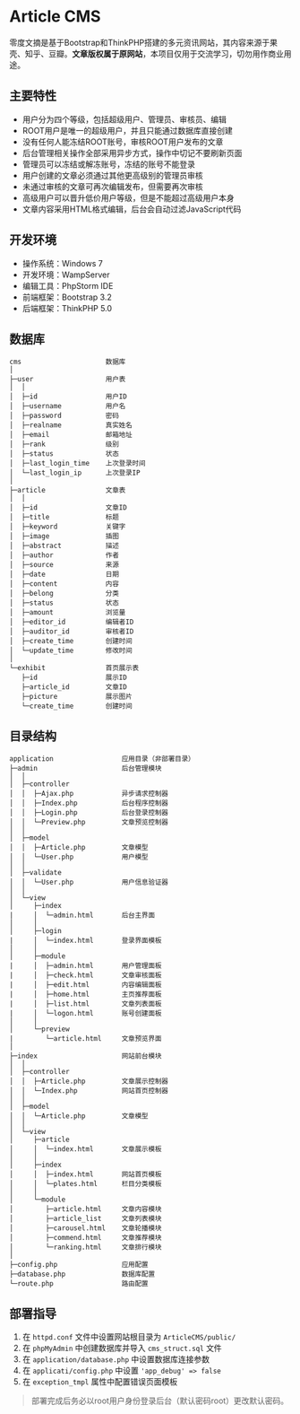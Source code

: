 Article CMS
===============

零度文摘是基于Bootstrap和ThinkPHP搭建的多元资讯网站，其内容来源于果壳、知乎、豆瓣。**文章版权属于原网站**，本项目仅用于交流学习，切勿用作商业用途。


主要特性
----
 - 用户分为四个等级，包括超级用户、管理员、审核员、编辑
 - ROOT用户是唯一的超级用户，并且只能通过数据库直接创建
 - 没有任何人能冻结ROOT账号，审核ROOT用户发布的文章
 - 后台管理相关操作全部采用异步方式，操作中切记不要刷新页面
 - 管理员可以冻结或解冻账号，冻结的账号不能登录
 - 用户创建的文章必须通过其他更高级别的管理员审核
 - 未通过审核的文章可再次编辑发布，但需要再次审核
 - 高级用户可以晋升低价用户等级，但是不能超过高级用户本身
 - 文章内容采用HTML格式编辑，后台会自动过滤JavaScript代码

 
开发环境
----

 - 操作系统：Windows 7
 - 开发环境：WampServer
 - 编辑工具：PhpStorm IDE
 - 前端框架：Bootstrap 3.2
 - 后端框架：ThinkPHP 5.0

数据库
---

```
cms                     数据库
│  
├─user                  用户表
│  │
│  ├─id                 用户ID
│  ├─username           用户名
│  ├─password           密码
│  ├─realname           真实姓名
│  ├─email              邮箱地址
│  ├─rank               级别
│  ├─status             状态
│  ├─last_login_time    上次登录时间
│  └─last_login_ip      上次登录IP
│  
├─article               文章表
│  │
│  ├─id                 文章ID
│  ├─title              标题
│  ├─keyword            关键字
│  ├─image              插图
│  ├─abstract           描述
│  ├─author             作者
│  ├─source             来源
│  ├─date               日期
│  ├─content            内容
│  ├─belong             分类
│  ├─status             状态
│  ├─amount             浏览量
│  ├─editor_id          编辑者ID
│  ├─auditor_id         审核者ID
│  ├─create_time        创建时间
│  └─update_time        修改时间
│  
└─exhibit               首页展示表
   ├─id                 展示ID
   ├─article_id         文章ID
   ├─picture            展示图片
   └─create_time        创建时间
```

目录结构
----

```
application                 应用目录（非部署目录）
├─admin                     后台管理模块
│  │
│  ├─controller
│  │  ├─Ajax.php            异步请求控制器
│  │  ├─Index.php           后台程序控制器
│  │  ├─Login.php           后台登录控制器
│  │  └─Preview.php         文章预览控制器
│  │
│  ├─model
│  │  ├─Article.php         文章模型
│  │  └─User.php            用户模型
│  │
│  ├─validate
│  │  └─User.php            用户信息验证器
│  │
│  └─view
│     ├─index
|     │  └─admin.html       后台主界面
│     │
│     ├─login           
|     │  └─index.html       登录界面模板
│     │
│     ├─module          
|     │  ├─admin.html       用户管理面板
|     │  ├─check.html       文章审核面板
|     │  ├─edit.html        内容编辑面板
|     │  ├─home.html        主页推荐面板
|     │  ├─list.html        文章列表面板
|     │  └─logon.html       账号创建面板
│     │
│     └─preview         
|        └─article.html     文章预览界面
│
├─index                     网站前台模块
│  │
│  ├─controller
│  │  ├─Article.php         文章展示控制器
│  │  └─Index.php           网站首页控制器
│  │
│  ├─model
│  │  └─Article.php         文章模型
│  │
│  └─view
│     ├─article
│     │  └─index.html       文章展示模板
│     │
│     ├─index
│     │  ├─index.html       网站首页模板
│     │  └─plates.html      栏目分类模板
│     │
│     └─module          
│        ├─article.html     文章内容模块
│        ├─article_list     文章列表模块
│        ├─carousel.html    文章轮播模块
│        ├─commend.html     文章推荐模块
│        └─ranking.html     文章排行模块
│
├─config.php                应用配置
├─database.php              数据库配置
└─route.php                 路由配置
```



部署指导
----

 1. 在 `httpd.conf` 文件中设置网站根目录为 `ArticleCMS/public/`
 2. 在 `phpMyAdmin` 中创建数据库并导入 `cms_struct.sql` 文件
 3. 在 `application/database.php` 中设置数据库连接参数
 4. 在 `applicati/config.php` 中设置 `'app_debug' => false`
 5. 在 `exception_tmpl` 属性中配置错误页面模板
 
> 部署完成后务必以root用户身份登录后台（默认密码root）更改默认密码。
